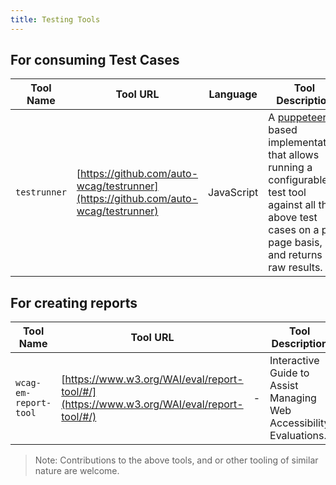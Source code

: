 ```yaml
---
title: Testing Tools
---
```


## For consuming Test Cases

| Tool Name    | Tool URL                                                                           | Language   | Tool Description                                                                                                                                                                                          |
| ------------ | ---------------------------------------------------------------------------------- | ---------- | --------------------------------------------------------------------------------------------------------------------------------------------------------------------------------------------------------- |
| `testrunner` | [https://github.com/auto-wcag/testrunner](https://github.com/auto-wcag/testrunner) | JavaScript | A [puppeteer](https://github.com/GoogleChrome/puppeteer) based implementation that allows running a configurable test tool against all the above test cases on a per page basis, and returns raw results. |

## For creating reports

| Tool Name             | Tool URL                                                                                 |     | Tool Description                                                    |
| --------------------- | ---------------------------------------------------------------------------------------- | --- | ------------------------------------------------------------------- |
| `wcag-em-report-tool` | [https://www.w3.org/WAI/eval/report-tool/#/](https://www.w3.org/WAI/eval/report-tool/#/) | -   | Interactive Guide to Assist Managing Web Accessibility Evaluations. |

> Note: Contributions to the above tools, and or other tooling of similar nature are welcome.
